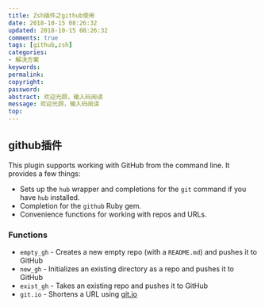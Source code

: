 ```yaml
---
title: Zsh插件之github使用
date: 2018-10-15 08:26:32
updated: 2018-10-15 08:26:32
comments: true
tags: [github,zsh]
categories:
- 解决方案
keywords: 
permalink: 
copyright: 
password: 
abstract: 欢迎光顾，输入码阅读
message: 欢迎光顾，输入码阅读
top:   
---
```


##  github插件

This plugin supports working with GitHub from the command line. It provides a few things:

* Sets up the `hub` wrapper and completions for the `git` command if you have `hub` installed.
* Completion for the `github` Ruby gem.
* Convenience functions for working with repos and URLs.

###  Functions

* `empty_gh` - Creates a new empty repo (with a `README.md`) and pushes it to GitHub
* `new_gh` - Initializes an existing directory as a repo and pushes it to GitHub
* `exist_gh` - Takes an existing repo and pushes it to GitHub
* `git.io` - Shortens a URL using [git.io](https://git.io)

